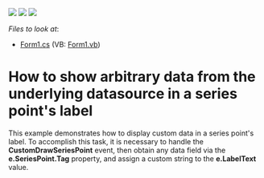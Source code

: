 <!-- default badges list -->
![](https://img.shields.io/endpoint?url=https://codecentral.devexpress.com/api/v1/VersionRange/128575569/18.1.2%2B)
[![](https://img.shields.io/badge/Open_in_DevExpress_Support_Center-FF7200?style=flat-square&logo=DevExpress&logoColor=white)](https://supportcenter.devexpress.com/ticket/details/E381)
[![](https://img.shields.io/badge/📖_How_to_use_DevExpress_Examples-e9f6fc?style=flat-square)](https://docs.devexpress.com/GeneralInformation/403183)
<!-- default badges end -->
<!-- default file list -->
*Files to look at*:

* [Form1.cs](./CS/Form1.cs) (VB: [Form1.vb](./VB/Form1.vb))
<!-- default file list end -->
# How to show arbitrary data from the underlying datasource in a series point's label


<p>This example demonstrates how to display custom data in a series point's label. To accomplish this task, it is necessary to handle the <strong>CustomDrawSeriesPoint</strong> event, then obtain any data field via the <strong>e.SeriesPoint.Tag</strong> property, and assign a custom string to the <strong>e.LabelText</strong> value.</p>

<br/>


